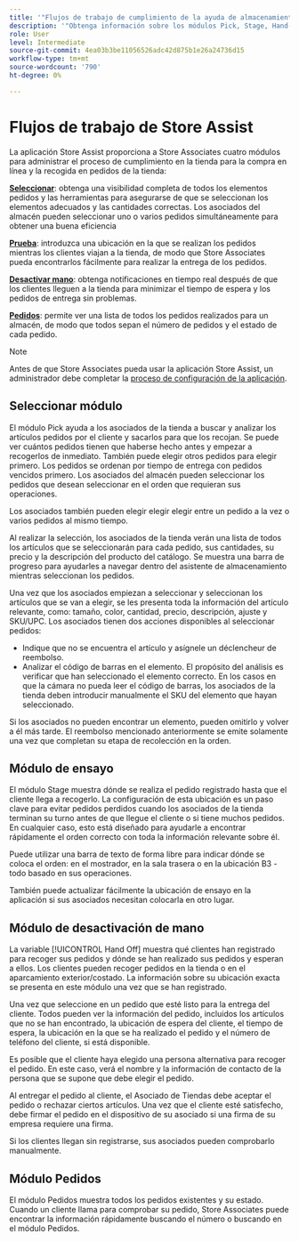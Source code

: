 ```yaml
---
title: '"Flujos de trabajo de cumplimiento de la ayuda de almacenamiento"'
description: '"Obtenga información sobre los módulos Pick, Stage, Hand-Off y Orders disponibles en la aplicación de asistencia de tienda. Estos módulos habilitan el flujo de trabajo completo de cumplimiento de la tienda para los pedidos de BOPIS. Store Associates utiliza estos módulos para administrar y entregar pedidos de recogida de tiendas a los clientes.'
role: User
level: Intermediate
source-git-commit: 4ea03b3be11056526adc42d875b1e26a24736d15
workflow-type: tm+mt
source-wordcount: '790'
ht-degree: 0%

---
```



# Flujos de trabajo de Store Assist

La aplicación Store Assist proporciona a Store Associates cuatro módulos para administrar el proceso de cumplimiento en la tienda para la compra en línea y la recogida en pedidos de la tienda:

**[Seleccionar](#pick-module)**: obtenga una visibilidad completa de todos los elementos pedidos y las herramientas para asegurarse de que se seleccionan los elementos adecuados y las cantidades correctas. Los asociados del almacén pueden seleccionar uno o varios pedidos simultáneamente para obtener una buena eficiencia

**[Prueba](#stage-module)**: introduzca una ubicación en la que se realizan los pedidos mientras los clientes viajan a la tienda, de modo que Store Associates pueda encontrarlos fácilmente para realizar la entrega de los pedidos.

**[Desactivar mano](#hand-off)**: obtenga notificaciones en tiempo real después de que los clientes lleguen a la tienda para minimizar el tiempo de espera y los pedidos de entrega sin problemas.

**[Pedidos](#orders-module)**: permite ver una lista de todos los pedidos realizados para un almacén, de modo que todos sepan el número de pedidos y el estado de cada pedido.

>[!NOTE]
>
>Antes de que Store Associates pueda usar la aplicación Store Assist, un administrador debe completar la [proceso de configuración de la aplicación](app-setup.md).

## Seleccionar módulo

El módulo Pick ayuda a los asociados de la tienda a buscar y analizar los artículos pedidos por el cliente y sacarlos para que los recojan. Se puede ver cuántos pedidos tienen que haberse hecho antes y empezar a recogerlos de inmediato. También puede elegir otros pedidos para elegir primero. Los pedidos se ordenan por tiempo de entrega con pedidos vencidos primero. Los asociados del almacén pueden seleccionar los pedidos que desean seleccionar en el orden que requieran sus operaciones.

Los asociados también pueden elegir elegir elegir entre un pedido a la vez o varios pedidos al mismo tiempo.

Al realizar la selección, los asociados de la tienda verán una lista de todos los artículos que se seleccionarán para cada pedido, sus cantidades, su precio y la descripción del producto del catálogo. Se muestra una barra de progreso para ayudarles a navegar dentro del asistente de almacenamiento mientras seleccionan los pedidos.

Una vez que los asociados empiezan a seleccionar y seleccionan los artículos que se van a elegir, se les presenta toda la información del artículo relevante, como: tamaño, color, cantidad, precio, descripción, ajuste y SKU/UPC. Los asociados tienen dos acciones disponibles al seleccionar pedidos:

- Indique que no se encuentra el artículo y asígnele un déclencheur de reembolso.
- Analizar el código de barras en el elemento. El propósito del análisis es verificar que han seleccionado el elemento correcto. En los casos en que la cámara no pueda leer el código de barras, los asociados de la tienda deben introducir manualmente el SKU del elemento que hayan seleccionado.

Si los asociados no pueden encontrar un elemento, pueden omitirlo y volver a él más tarde.  El reembolso mencionado anteriormente se emite solamente una vez que completan su etapa de recolección en la orden.

## Módulo de ensayo

El módulo Stage muestra dónde se realiza el pedido registrado hasta que el cliente llega a recogerlo. La configuración de esta ubicación es un paso clave para evitar pedidos perdidos cuando los asociados de la tienda terminan su turno antes de que llegue el cliente o si tiene muchos pedidos. En cualquier caso, esto está diseñado para ayudarle a encontrar rápidamente el orden correcto con toda la información relevante sobre él.

Puede utilizar una barra de texto de forma libre para indicar dónde se coloca el orden: en el mostrador, en la sala trasera o en la ubicación B3 - todo basado en sus operaciones.

También puede actualizar fácilmente la ubicación de ensayo en la aplicación si sus asociados necesitan colocarla en otro lugar.

## Módulo de desactivación de mano

La variable [!UICONTROL Hand Off] muestra qué clientes han registrado para recoger sus pedidos y dónde se han realizado sus pedidos y esperan a ellos. Los clientes pueden recoger pedidos en la tienda o en el aparcamiento exterior/costado. La información sobre su ubicación exacta se presenta en este módulo una vez que se han registrado.

Una vez que seleccione en un pedido que esté listo para la entrega del cliente. Todos pueden ver la información del pedido, incluidos los artículos que no se han encontrado, la ubicación de espera del cliente, el tiempo de espera, la ubicación en la que se ha realizado el pedido y el número de teléfono del cliente, si está disponible.

Es posible que el cliente haya elegido una persona alternativa para recoger el pedido. En este caso, verá el nombre y la información de contacto de la persona que se supone que debe elegir el pedido.

Al entregar el pedido al cliente, el Asociado de Tiendas debe aceptar el pedido o rechazar ciertos artículos. Una vez que el cliente esté satisfecho, debe firmar el pedido en el dispositivo de su asociado si una firma de su empresa requiere una firma.

Si los clientes llegan sin registrarse, sus asociados pueden comprobarlo manualmente.

## Módulo Pedidos

El módulo Pedidos muestra todos los pedidos existentes y su estado. Cuando un cliente llama para comprobar su pedido, Store Associates puede encontrar la información rápidamente buscando el número o buscando en el módulo Pedidos.
